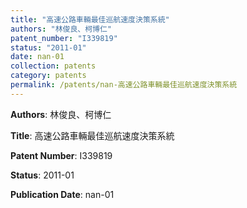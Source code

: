 ```yaml
---
title: "高速公路車輛最佳巡航速度決策系統"
authors: "林俊良、柯博仁"
patent_number: "I339819"
status: "2011-01"
date: nan-01
collection: patents
category: patents
permalink: /patents/nan-高速公路車輛最佳巡航速度決策系統
---
```


**Authors**: 林俊良、柯博仁

**Title**: 高速公路車輛最佳巡航速度決策系統

**Patent Number**: I339819

**Status**: 2011-01

**Publication Date**: nan-01

